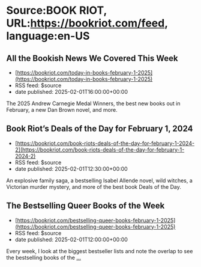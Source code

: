 # Source:BOOK RIOT, URL:https://bookriot.com/feed, language:en-US

## All the Bookish News We Covered This Week
 - [https://bookriot.com/today-in-books-february-1-2025](https://bookriot.com/today-in-books-february-1-2025)
 - RSS feed: $source
 - date published: 2025-02-01T16:00:00+00:00

The 2025 Andrew Carnegie Medal Winners, the best new books out in February, a new Dan Brown novel, and more.

## Book Riot’s Deals of the Day for February 1, 2024
 - [https://bookriot.com/book-riots-deals-of-the-day-for-february-1-2024-2](https://bookriot.com/book-riots-deals-of-the-day-for-february-1-2024-2)
 - RSS feed: $source
 - date published: 2025-02-01T12:30:00+00:00

An explosive family saga, a bestselling  Isabel Allende novel, wild witches, a Victorian murder mystery, and more of the best book Deals of the Day.

## The Bestselling Queer Books of the Week
 - [https://bookriot.com/bestselling-queer-books-february-1-2025](https://bookriot.com/bestselling-queer-books-february-1-2025)
 - RSS feed: $source
 - date published: 2025-02-01T12:00:00+00:00

Every week, I look at the biggest bestseller lists and note the overlap to see the bestselling books of the <a class="read-more" href="https://bookriot.com/bestselling-queer-books-february-1-2025/">...</a>


